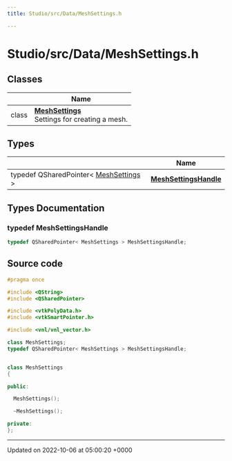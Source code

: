 ```yaml
---
title: Studio/src/Data/MeshSettings.h

---
```


# Studio/src/Data/MeshSettings.h



## Classes

|                | Name           |
| -------------- | -------------- |
| class | **[MeshSettings](../Classes/classMeshSettings.md)** <br>Settings for creating a mesh.  |

## Types

|                | Name           |
| -------------- | -------------- |
| typedef QSharedPointer< [MeshSettings](../Classes/classMeshSettings.md) > | **[MeshSettingsHandle](../Files/MeshSettings_8h.md#typedef-meshsettingshandle)**  |

## Types Documentation

### typedef MeshSettingsHandle

```cpp
typedef QSharedPointer< MeshSettings > MeshSettingsHandle;
```





## Source code

```cpp
#pragma once

#include <QString>
#include <QSharedPointer>

#include <vtkPolyData.h>
#include <vtkSmartPointer.h>

#include <vnl/vnl_vector.h>

class MeshSettings;
typedef QSharedPointer< MeshSettings > MeshSettingsHandle;


class MeshSettings
{

public:

  MeshSettings();

  ~MeshSettings();

private:
};
```


-------------------------------

Updated on 2022-10-06 at 05:00:20 +0000
